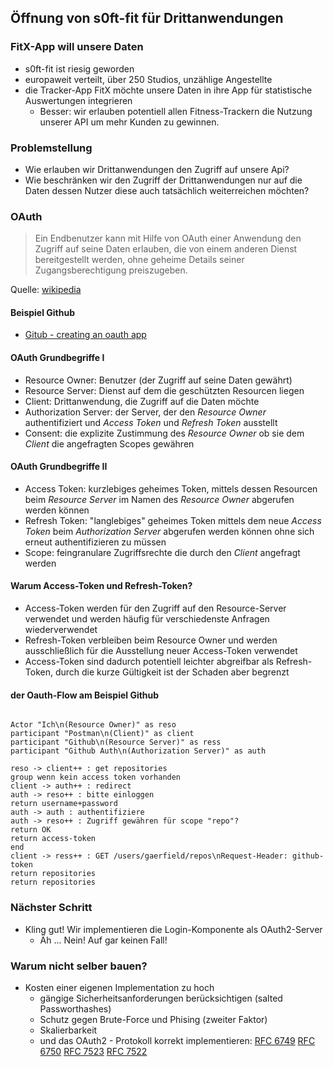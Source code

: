 <!--s-->
## Öffnung von s0ft-fit für Drittanwendungen

<!--v-->
### FitX-App will unsere Daten

* s0ft-fit ist riesig geworden
* europaweit verteilt, über 250 Studios, unzählige Angestellte
* die Tracker-App FitX möchte unsere Daten in ihre App für statistische Auswertungen integrieren
  * Besser: wir erlauben potentiell allen Fitness-Trackern die Nutzung unserer API um mehr Kunden zu gewinnen. <!-- .element: class="fragment" data-fragment-index="1" -->

<!--v-->
### Problemstellung

* Wie erlauben wir Drittanwendungen den Zugriff auf unsere Api?
* Wie beschränken wir den Zugriff der Drittanwendungen nur auf die Daten dessen Nutzer diese auch tatsächlich weiterreichen möchten?

<!--v-->
### OAuth

> Ein Endbenutzer kann mit Hilfe von OAuth einer Anwendung den Zugriff auf seine Daten erlauben, die von einem anderen Dienst bereitgestellt werden, ohne geheime Details seiner Zugangsberechtigung preiszugeben.

Quelle: [wikipedia](https://de.wikipedia.org/w/index.php?title=OAuth&oldid=212703586)

<!--v-->
#### Beispiel Github

* [Gitub - creating an oauth app](https://docs.github.com/en/developers/apps/building-oauth-apps/creating-an-oauth-app)

<!--v-->
#### OAuth Grundbegriffe I

* Resource Owner: Benutzer (der Zugriff auf seine Daten gewährt)
* Resource Server: Dienst auf dem die geschützten Resourcen liegen
* Client: Drittanwendung, die Zugriff auf die Daten möchte
* Authorization Server: der Server, der den _Resource Owner_ authentifiziert und _Access Token_ und _Refresh Token_  ausstellt
* Consent: die explizite Zustimmung des _Resource Owner_ ob sie dem _Client_ die angefragten Scopes gewähren

<!--v-->
#### OAuth Grundbegriffe II

* Access Token: kurzlebiges geheimes Token, mittels dessen Resourcen beim _Resource Server_ im Namen des _Resource Owner_ abgerufen werden können
* Refresh Token: "langlebiges" geheimes Token mittels dem neue _Access Token_ beim _Authorization Server_ abgerufen werden können ohne sich erneut authentifizieren zu müssen
* Scope: feingranulare Zugriffsrechte die durch den _Client_ angefragt werden

<!--v-->
#### Warum Access-Token und Refresh-Token?

* Access-Token werden für den Zugriff auf den Resource-Server verwendet und werden häufig für verschiedenste Anfragen wiederverwendet
* Refresh-Token verbleiben beim Resource Owner und werden ausschließlich für die Ausstellung neuer Access-Token verwendet
* Access-Token sind dadurch potentiell leichter abgreifbar als Refresh-Token, durch die kurze Gültigkeit ist der Schaden aber begrenzt

<!--v-->
#### der Oauth-Flow am Beispiel Github
```puml

Actor "Ich\n(Resource Owner)" as reso
participant "Postman\n(Client)" as client
participant "Github\n(Resource Server)" as ress
participant "Github Auth\n(Authorization Server)" as auth

reso -> client++ : get repositories
group wenn kein access token vorhanden
client -> auth++ : redirect
auth -> reso++ : bitte einloggen
return username+password
auth -> auth : authentifiziere
auth -> reso++ : Zugriff gewähren für scope "repo"?
return OK
return access-token
end
client -> ress++ : GET /users/gaerfield/repos\nRequest-Header: github-token
return repositories
return repositories
```

<!--v-->
### Nächster Schritt

* Kling gut! Wir implementieren die Login-Komponente als OAuth2-Server
  * Äh ... Nein! Auf gar keinen Fall! <!-- .element: class="fragment" data-fragment-index="1" -->

<!--v-->
### Warum nicht selber bauen?

* Kosten einer eigenen Implementation zu hoch
  * gängige Sicherheitsanforderungen berücksichtigen (salted Passworthashes)
  * Schutz gegen Brute-Force und Phising (zweiter Faktor)
  * Skalierbarkeit
  * und das OAuth2 - Protokoll korrekt implementieren: [RFC 6749](https://datatracker.ietf.org/doc/html/rfc6749) [RFC 6750](https://datatracker.ietf.org/doc/html/rfc6750)<!-- .element: class="fragment" data-fragment-index="1" --> [RFC 7523](https://datatracker.ietf.org/doc/html/rfc7523)<!-- .element: class="fragment" data-fragment-index="2" --> [RFC 7522](https://datatracker.ietf.org/doc/html/rfc7522)<!-- .element: class="fragment" data-fragment-index="3" -->

